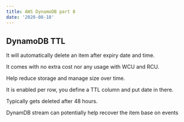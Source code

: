 ```yaml
---
title: AWS DynamoDB part 8
date: '2020-08-18'
---
```


## DynamoDB TTL

It will automatically delete an item after expiry date and time.

It comes with no extra cost nor any usage with WCU and RCU.

Help reduce storage and manage size over time.

It is enabled per row, you define a TTL column and put date in there.

Typically gets deleted after 48 hours.

DynamDB stream can potentially help recover the item base on events
